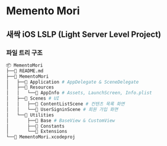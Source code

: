 # Memento Mori

## 새싹 iOS LSLP (Light Server Level Project)

### 파일 트리 구조
```bash
📦 MementoMori
├──📄 README.md
├──📂 MementoMori
│   ├──📂 Application # AppDelegate & SceneDelegate
│   ├──📂 Resources
│   │   └──📂 AppInfo # Assets, LaunchScreen, Info.plist
│   ├──📂 Scenes # UI
│   │   ├──📂 ContentListScene # 컨텐츠 목록 화면
│   │   └──📂 UserSigninScene # 회원 가입 화면
│   └──📂 Utilities
│       ├──📂 Base # BaseView & CustomView
│       ├──📂 Constants
│       └──📂 Extensions
└──📂 MementoMori.xcodeproj
```
